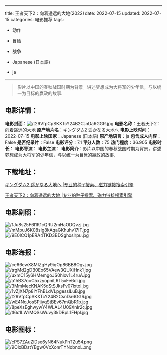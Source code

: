 
---
title: 王者天下2：向着遥远的大地(2022)
date: 2022-07-15
updated: 2022-07-15
categories: 电影推荐
tags:
- 动作
- 冒险
- 战争

- Japanese (日本語)
- ja
---


> 影片以中国的春秋战国时期为背景，讲述梦想成为大将军的少年信，与以统一为目标的嬴政的故事.

## **电影详情**：

**电影封面**：<img src="https://image.tmdb.org/t/p/w200/t29VfpCpSKXTcY24B2CsnDa6GGR.jpg" alt="/t29VfpCpSKXTcY24B2CsnDa6GGR.jpg" title="/t29VfpCpSKXTcY24B2CsnDa6GGR.jpg">
**电影名称**：王者天下2：向着遥远的大地
**原产地片名**：キングダム2 遥かなる大地へ
**电影上映时间**：2022-07-15
**电影上映国家**：Japanese (日本語)
**原产地语言**：ja
**包含成人内容**：False
**是否纪录片**：False
**电影评分**：7.1
**评分人数**：75
**热门程度**：36.905
**电影时长**：
**电影导演**：
**电影主演**：
**电影简介**：影片以中国的春秋战国时期为背景，讲述梦想成为大将军的少年信，与以统一为目标的嬴政的故事.

## **下载地址**：
[キングダム2 遥かなる大地へ |专业的种子搜索、磁力链接搜索引擎](https://movie.amd794.com:2083/?search=%E3%82%AD%E3%83%B3%E3%82%B0%E3%83%80%E3%83%A02%20%E9%81%A5%E3%81%8B%E3%81%AA%E3%82%8B%E5%A4%A7%E5%9C%B0%E3%81%B8&ordering=&mode=match_phrase&page_size=10&page=1)

[王者天下2：向着遥远的大地 |专业的种子搜索、磁力链接搜索引擎](https://movie.amd794.com:2083/?search=%E7%8E%8B%E8%80%85%E5%A4%A9%E4%B8%8B2%EF%BC%9A%E5%90%91%E7%9D%80%E9%81%A5%E8%BF%9C%E7%9A%84%E5%A4%A7%E5%9C%B0&ordering=&mode=match_phrase&page_size=10&page=1)
 

## **电影剧照**：
<img src="https://image.tmdb.org/t/p/original/1Ju8s25F6l1K1cQRU2mHaODQvzj.jpg" alt="/1Ju8s25F6l1K1cQRU2mHaODQvzj.jpg" title="/1Ju8s25F6l1K1cQRU2mHaODQvzj.jpg"><img src="https://image.tmdb.org/t/p/original/mMpuJ6K08sIg8kAqaGKhuhv17IT.jpg" alt="/mMpuJ6K08sIg8kAqaGKhuhv17IT.jpg" title="/mMpuJ6K08sIg8kAqaGKhuhv17IT.jpg"><img src="https://image.tmdb.org/t/p/original/9E0ICQ1pERA4TKD3BDSghxslrpu.jpg" alt="/9E0ICQ1pERA4TKD3BDSghxslrpu.jpg" title="/9E0ICQ1pERA4TKD3BDSghxslrpu.jpg">

## **电影海报**：
<img src="https://image.tmdb.org/t/p/original/ce66ewX8MIZgHy9iqOp86BB8Ogv.jpg" alt="/ce66ewX8MIZgHy9iqOp86BB8Ogv.jpg" title="/ce66ewX8MIZgHy9iqOp86BB8Ogv.jpg"><img src="https://image.tmdb.org/t/p/original/trgMd2gDB0Eo65VAew3QUXiHnk1.jpg" alt="/trgMd2gDB0Eo65VAew3QUXiHnk1.jpg" title="/trgMd2gDB0Eo65VAew3QUXiHnk1.jpg"><img src="https://image.tmdb.org/t/p/original/uxmC15y6HMemgoJS0hlxv1L4ruA.jpg" alt="/uxmC15y6HMemgoJS0hlxv1L4ruA.jpg" title="/uxmC15y6HMemgoJS0hlxv1L4ruA.jpg"><img src="https://image.tmdb.org/t/p/original/a1hB37ooC5xzyopniL6T5xFe6di.jpg" alt="/a1hB37ooC5xzyopniL6T5xFe6di.jpg" title="/a1hB37ooC5xzyopniL6T5xFe6di.jpg"><img src="https://image.tmdb.org/t/p/original/3MmMecKNAK5dStSJksFv07lxtol.jpg" alt="/3MmMecKNAK5dStSJksFv07lxtol.jpg" title="/3MmMecKNAK5dStSJksFv07lxtol.jpg"><img src="https://image.tmdb.org/t/p/original/1vZjXN7p8lYFhBLdVLpgesslLuB.jpg" alt="/1vZjXN7p8lYFhBLdVLpgesslLuB.jpg" title="/1vZjXN7p8lYFhBLdVLpgesslLuB.jpg"><img src="https://image.tmdb.org/t/p/original/t29VfpCpSKXTcY24B2CsnDa6GGR.jpg" alt="/t29VfpCpSKXTcY24B2CsnDa6GGR.jpg" title="/t29VfpCpSKXTcY24B2CsnDa6GGR.jpg"><img src="https://image.tmdb.org/t/p/original/wE4NqJosSPjiyqStBEv67mQbR1b.jpg" alt="/wE4NqJosSPjiyqStBEv67mQbR1b.jpg" title="/wE4NqJosSPjiyqStBEv67mQbR1b.jpg"><img src="https://image.tmdb.org/t/p/original/8peXsEghwywY4WLAL4U09XnIr2q.jpg" alt="/8peXsEghwywY4WLAL4U09XnIr2q.jpg" title="/8peXsEghwywY4WLAL4U09XnIr2q.jpg"><img src="https://image.tmdb.org/t/p/original/tI6c1LWrMQSsWuvy3kDBpL1FHpl.jpg" alt="/tI6c1LWrMQSsWuvy3kDBpL1FHpl.jpg" title="/tI6c1LWrMQSsWuvy3kDBpL1FHpl.jpg">

## **电影图标**：
<img src="https://image.tmdb.org/t/p/original/cPS7ZAuZlDse6yN64NukPhTZu54.png" alt="/cPS7ZAuZlDse6yN64NukPhTZu54.png" title="/cPS7ZAuZlDse6yN64NukPhTZu54.png"><img src="https://image.tmdb.org/t/p/original/9OIxBDstYBgw0VxXonrTYNobnoL.png" alt="/9OIxBDstYBgw0VxXonrTYNobnoL.png" title="/9OIxBDstYBgw0VxXonrTYNobnoL.png">
